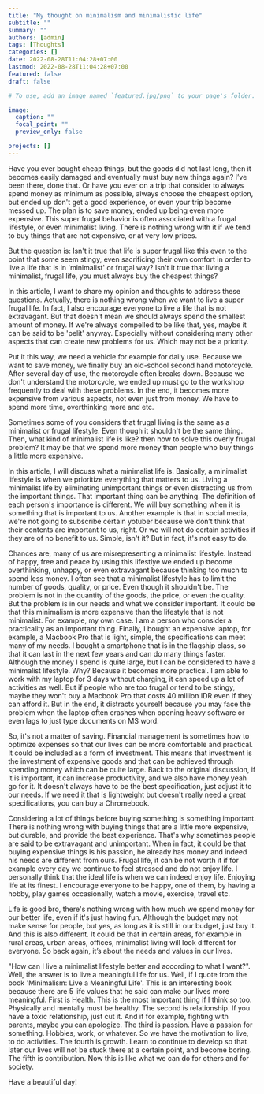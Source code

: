 ```yaml
---
title: "My thought on minimalism and minimalistic life"
subtitle: ""
summary: ""
authors: [admin]
tags: [Thoughts]
categories: []
date: 2022-08-28T11:04:28+07:00
lastmod: 2022-08-28T11:04:28+07:00
featured: false
draft: false

# To use, add an image named `featured.jpg/png` to your page's folder.

image:
  caption: ""
  focal_point: ""
  preview_only: false

projects: []
---
```



Have you ever bought cheap things, but the goods did not last long, then it becomes easily damaged and eventually must buy new things again? I’ve been there, done that. Or have you ever on a trip that consider to always spend money as minimum as possible, always choose the cheapest option, but ended up don't get a good experience, or even your trip become messed up. The plan is to save money, ended up being even more expensive. This super frugal behavior is often associated with a frugal lifestyle, or even minimalist living. There is nothing wrong with it if we tend to buy things that are not expensive, or at very low prices.

But the question is: Isn't it true that life is super frugal like this even to the point that some seem stingy, even sacrificing their own comfort in order to live a life that is in 'minimalist' or frugal way? Isn't it true that living a minimalist, frugal life, you must always buy the cheapest things?

In this article, I want to share my opinion and thoughts to address these questions. Actually, there is nothing wrong when we want to live a super frugal life. In fact, I also encourage everyone to live a life that is not extravagant. But that doesn't mean we should always spend the smallest amount of money. If we're always compelled to be like that, yes, maybe it can be said to be 'pelit' anyway. Especially without considering many other aspects that can create new problems for us. Which may not be a priority.

Put it this way, we need a vehicle for example for daily use. Because we want to save money, we finally buy an old-school second hand motorcycle. After several day of use, the motorcycle often breaks down. Because we don't understand the motorcycle, we ended up must go to the workshop frequently to deal with these problems. In the end, it becomes more expensive from various aspects, not even just from money. We have to spend more time, overthinking more and etc.

Sometimes some of you considers that frugal living is the same as a minimalist or frugal lifestyle. Even though it shouldn't be the same thing. Then, what kind of minimalist life is like? then how to solve this overly frugal problem? It may be that we spend more money than people who buy things a little more expensive.

In this article, I will discuss what a minimalist life is. Basically, a minimalist lifestyle is when we prioritize everything that matters to us. Living a minimalist life by eliminating unimportant things or even distracting us from the important things. That important thing can be anything. The definition of each person's importance is different. We will buy something when it is something that is important to us. Another example is that in social media, we're not going to subscribe certain yotuber because we don’t think that their contents are important to us, right. Or we will not do certain activities if they are of no benefit to us. Simple, isn't it? But in fact, it's not easy to do.

Chances are, many of us are misrepresenting a minimalist lifestyle. Instead of happy, free and peace by using this lifestlye we ended up become overthinking, unhappy, or even extravagant because thinking too much to spend less money. I often see that a minimalist lifestyle has to limit the number of goods, quality, or price. Even though it shouldn't be. The problem is not in the quantity of the goods, the price, or even the quality. But the problem is in our needs and what we consider important. It could be that this minimalism is more expensive than the lifestyle that is not minimalist. For example, my own case. I am a person who consider a practicality as an important thing. Finally, I bought an expensive laptop, for example, a Macbook Pro that is light, simple, the specifications can meet many of my needs. I bought a smartphone that is in the flagship class, so that it can last in the next few years and can do many things faster. Although the money I spend is quite large, but I can be considered to have a minimalist lifestyle. Why? Because it becomes more practical. I am able to work with my laptop for 3 days without charging, it can speed up a lot of activities as well. But if people who are too frugal or tend to be stingy, maybe they won't buy a Macbook Pro that costs 40 million IDR even if they can afford it. But in the end, it distracts yourself because you may face the problem when the laptop often crashes when opening heavy software or even lags to just type documents on MS word.

So, it's not a matter of saving. Financial management is sometimes how to optimize expenses so that our lives can be more comfortable and practical. It could be included as a form of investment. This means that investment is the investment of expensive goods and that can be achieved through spending money which can be quite large. Back to the original discussion, if it is important, it can increase productivity, and we also have money yeah go for it. It doesn't always have to be the best specification, just adjust it to our needs. If we need it that is lightweight but doesn't really need a great specifications, you can buy a Chromebook.

Considering a lot of things before buying something is something important. There is nothing wrong with buying things that are a little more expensive, but durable, and provide the best experience. That's why sometimes people are said to be extravagant and unimportant. When in fact, it could be that buying expensive things is his passion, he already has money and indeed his needs are different from ours. Frugal life, it can be not worth it if for example every day we continue to feel stressed and do not enjoy life. I personally think that the ideal life is when we can indeed enjoy life. Enjoying life at its finest. I encourage everyone to be happy, one of them, by having a hobby, play games occasionally, watch a movie, exercise, travel etc.

Life is good bro, there's nothing wrong with how much we spend money for our better life, even if it's just having fun. Although the budget may not make sense for people, but yes, as long as it is still in our budget, just buy it. And this is also different. It could be that in certain areas, for example in rural areas, urban areas, offices, minimalist living will look different for everyone. So back again, it’s about the needs and values in our lives.

"How can I live a minimalist lifestyle better and according to what I want?". Well, the answer is to live a meaningful life for us. Well, if I quote from the book 'Minimalism: Live a Meaningful Life'. This is an interesting book because there are 5 life values that he said can make our lives more meaningful. First is Health. This is the most important thing if I think so too. Physically and mentally must be healthy. The second is relationship. If you have a toxic relationship, just cut it. And if for example, fighting with parents, maybe you can apologize. The third is passion. Have a passion for something. Hobbies, work, or whatever. So we have the motivation to live, to do activities. The fourth is growth. Learn to continue to develop so that later our lives will not be stuck there at a certain point, and become boring. The fifth is contribution. Now this is like what we can do for others and for society. 

Have a beautiful day!




